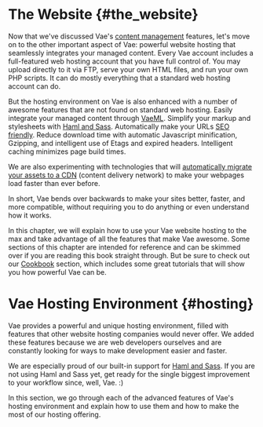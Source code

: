 # The Website {#the_website}

Now that we've discussed Vae's [content management](#content_management)
features, let's move on to the other important aspect of Vae: powerful
website hosting that seamlessly integrates your managed content. Every
Vae account includes a full-featured web hosting account that you have
full control of. You may upload directly to it via FTP, serve your own
HTML files, and run your own PHP scripts. It can do mostly everything
that a standard web hosting account can do.

But the hosting environment on Vae is also enhanced with a number of
awesome features that are not found on standard web hosting. Easily
integrate your managed content through [VaeML](#vaeml). Simplify your
markup and stylesheets with [Haml and Sass](#haml_sass). Automatically
make your URLs [SEO friendly](#seo). Reduce download time with automatic
Javascript minification, Gzipping, and intelligent use of Etags and
expired headers. Intelligent caching minimizes page build times.

We are also experimenting with technologies that will [automatically
migrate your assets to a CDN](#caching) (content delivery network) to
make your webpages load faster than ever before.

In short, Vae bends over backwards to make your sites better, faster,
and more compatible, without requiring you to do anything or even
understand how it works.

In this chapter, we will explain how to use your Vae website hosting to
the max and take advantage of all the features that make Vae awesome.
Some sections of this chapter are intended for reference and can be
skimmed over if you are reading this book straight through. But be sure
to check out our [Cookbook](#cookbook) section, which includes some
great tutorials that will show you how powerful Vae can be.

# Vae Hosting Environment {#hosting}

Vae provides a powerful and unique hosting environment, filled with
features that other website hosting companies would never offer. We
added these features because we are web developers ourselves and are
constantly looking for ways to make development easier and faster.

We are especially proud of our built-in support for [Haml and
Sass](#haml_sass). If you are not using Haml and Sass yet, get ready for
the single biggest improvement to your workflow since, well, Vae. :)

In this section, we go through each of the advanced features of Vae's
hosting environment and explain how to use them and how to make the most
of our hosting offering.
